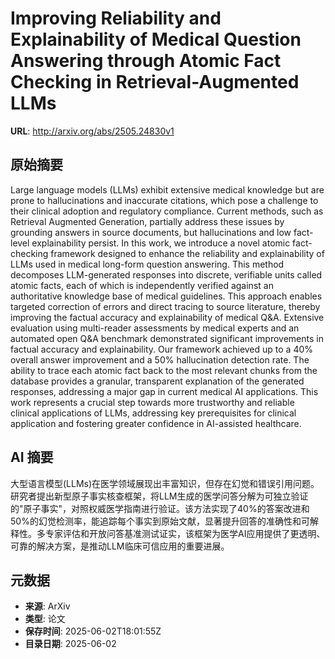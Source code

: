 # Improving Reliability and Explainability of Medical Question Answering through Atomic Fact Checking in Retrieval-Augmented LLMs

**URL**: http://arxiv.org/abs/2505.24830v1

## 原始摘要

Large language models (LLMs) exhibit extensive medical knowledge but are
prone to hallucinations and inaccurate citations, which pose a challenge to
their clinical adoption and regulatory compliance. Current methods, such as
Retrieval Augmented Generation, partially address these issues by grounding
answers in source documents, but hallucinations and low fact-level
explainability persist. In this work, we introduce a novel atomic fact-checking
framework designed to enhance the reliability and explainability of LLMs used
in medical long-form question answering. This method decomposes LLM-generated
responses into discrete, verifiable units called atomic facts, each of which is
independently verified against an authoritative knowledge base of medical
guidelines. This approach enables targeted correction of errors and direct
tracing to source literature, thereby improving the factual accuracy and
explainability of medical Q&amp;A. Extensive evaluation using multi-reader
assessments by medical experts and an automated open Q&amp;A benchmark demonstrated
significant improvements in factual accuracy and explainability. Our framework
achieved up to a 40% overall answer improvement and a 50% hallucination
detection rate. The ability to trace each atomic fact back to the most relevant
chunks from the database provides a granular, transparent explanation of the
generated responses, addressing a major gap in current medical AI applications.
This work represents a crucial step towards more trustworthy and reliable
clinical applications of LLMs, addressing key prerequisites for clinical
application and fostering greater confidence in AI-assisted healthcare.


## AI 摘要

大型语言模型(LLMs)在医学领域展现出丰富知识，但存在幻觉和错误引用问题。研究者提出新型原子事实核查框架，将LLM生成的医学问答分解为可独立验证的"原子事实"，对照权威医学指南进行验证。该方法实现了40%的答案改进和50%的幻觉检测率，能追踪每个事实到原始文献，显著提升回答的准确性和可解释性。多专家评估和开放问答基准测试证实，该框架为医学AI应用提供了更透明、可靠的解决方案，是推动LLM临床可信应用的重要进展。

## 元数据

- **来源**: ArXiv
- **类型**: 论文
- **保存时间**: 2025-06-02T18:01:55Z
- **目录日期**: 2025-06-02
